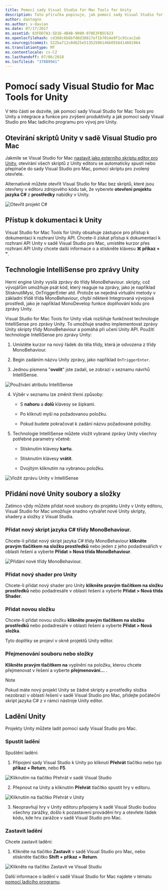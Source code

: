 ```yaml
---
title: Pomocí sady Visual Studio for Mac Tools for Unity
description: Tato příručka popisuje, jak pomocí sady Visual Studio for Mac Tools pro Unity rozšíření
author: dantogno
ms.author: v-davian
ms.date: 07/17/2017
ms.assetid: 83FDD7A3-5D16-4B4B-9080-078E3FB5C623
ms.openlocfilehash: cd368c6b6bfd8d38817ef1b7014e9f1c91cac2ab
ms.sourcegitcommit: 522ba712c0d625e51352506146b0556414681964
ms.translationtype: MT
ms.contentlocale: cs-CZ
ms.lasthandoff: 07/06/2018
ms.locfileid: "37889941"
---
```

# <a name="using-visual-studio-for-mac-tools-for-unity"></a>Pomocí sady Visual Studio for Mac Tools for Unity

V této části se dozvíte, jak pomocí sady Visual Studio for Mac Tools pro Unity a integrace a funkce pro zvýšení produktivity a jak pomocí sady Visual Studio pro Mac ladicího programu pro vývoj pro Unity.

## <a name="opening-unity-scripts-in-visual-studio-for-mac"></a>Otevírání skriptů Unity v sadě Visual Studio pro Mac

Jakmile se Visual Studio for Mac [nastavit jako externího skriptu editor pro Unity](setup-vsmac-tools-unity.md#configure-unity-for-use-with-visual-studio-for-mac), otevírání všech skriptů z Unity editoru se automaticky spustí nebo přepínače do sady Visual Studio pro Mac, pomocí skriptu pro zvolený otevřete.

Alternativně můžete otevřít Visual Studio for Mac bez skriptů, které jsou otevřeny v editoru zdrojového kódu tak, že vyberete **otevření projektu jazyka C#** z **prostředky** nabídky v Unity.

![Otevřít projekt C#](media/using-vsmac-tools-unity-image1.png)

## <a name="unity-documentation-access"></a>Přístup k dokumentaci k Unity

Visual Studio for Mac Tools for Unity obsahuje zástupce pro přístup k dokumentaci k rozhraní Unity API. Chcete-li získat přístup k dokumentaci k rozhraní API Unity v sadě Visual Studio pro Mac, umístěte kurzor přes rozhraní API Unity chcete další informace o a stiskněte klávesu **⌘ příkaz + "**.

## <a name="intellisense-for-unity-messages"></a>Technologie IntelliSense pro zprávy Unity
Herní engine Unity vysílá zprávy do třídy MonoBehaviour. skripty, což vývojářům umožňuje psát kód, který reaguje na zprávy, jako je například StisknutiMysi, OnTriggerEnter atd. Protože se nejedná virtuální metody v základní třídě třída MonoBehaviour, chybí některé Integrovaná vývojová prostředí, jako je například MonoDevelop funkce doplňování kódu pro zprávy Unity.

Visual Studio for Mac Tools for Unity však rozšiřuje funkčnost technologie IntelliSense pro zprávy Unity. To umožňuje snadno implementovat zprávy Unity skripty třídy MonoBehaviour a pomáhá při učení Unity API. Použití technologie IntelliSense pro zprávy Unity:

1.  Umístěte kurzor na nový řádek do těla třídy, která je odvozena z třídy MonoBehaviour.

2.  Begin zadáním názvu Unity zprávy, jako například `OnTriggerEnter`.

3.  Jednou písmena "**ovolit**" jste zadali, se zobrazí v seznamu návrhů IntelliSense.

  ![Používání atributu IntelliSense](media/using-vsmac-tools-unity-image2.png)

4.  Výběr v seznamu lze změnit třemi způsoby:

    * S **nahoru** a **dolů** klávesy se šipkami.

    * Po kliknutí myší na požadovanou položku.

    * Pokud budete pokračovat k zadání názvu požadované položky.

5.  Technologie IntelliSense můžete vložit vybrané zprávy Unity všechny potřebné parametry včetně:

    * Stisknutím klávesy **kartu**.

    * Stisknutím klávesy **vrátit**.

    * Dvojitým kliknutím na vybranou položku.

  ![Vložit zprávu Unity v IntelliSense](media/using-vsmac-tools-unity-image3.png)

## <a name="adding-new-unity-files-and-folders"></a>Přidání nové Unity soubory a složky

Zatímco vždy můžete přidat nové soubory do projektu Unity v Unity editoru, Visual Studio for Mac umožňuje snadno vytvářet nové Unity skripty, shadery a složky z Visual Studia.

### <a name="add-a-new-c-monobehaviour-script"></a>Přidat nový skript jazyka C# třídy MonoBehaviour.

Chcete-li přidat nový skript jazyka C# třídy MonoBehaviour **klikněte pravým tlačítkem na složku prostředků** nebo jeden z jeho podadresářích v oblasti řešení a vyberte **Přidat > Nová třída MonoBehaviour**.

![Přidání nové třídy MonoBehaviour.](media/using-vsmac-tools-unity-image4.png)

### <a name="add-a-new-unity-shader"></a>Přidat nový shader pro Unity

Chcete-li přidat nový shader pro Unity **klikněte pravým tlačítkem na složku prostředků** nebo podadresáře v oblasti řešení a vyberte **Přidat > Nová třída Shader**.

### <a name="add-a-new-folder"></a>Přidat novou složku

Chcete-li přidat novou složku **klikněte pravým tlačítkem na složku prostředků** nebo podadresáře v oblasti řešení a vyberte **Přidat > Nová složka**.

Tyto doplňky se projeví v okně projektů Unity editor.

### <a name="to-rename-a-file-or-folder"></a>Přejmenování souboru nebo složky
**Klikněte pravým tlačítkem na** vyplnění na položku, kterou chcete přejmenovat v řešení a vyberte **přejmenování...** .

> [!NOTE]
> Pokud máte nový projekt Unity se žádné skripty a prostředky složka nezobrazí v oblasti řešení v sadě Visual Studio pro Mac, přidejte počáteční skript jazyka C# z v rámci nástroje Unity editor.

## <a name="unity-debugging"></a>Ladění Unity

Projekty Unity můžete ladit pomocí sady Visual Studio pro Mac.

### <a name="start-debugging"></a>Spustit ladění

Spuštění ladění:

1.  Připojení sady Visual Studio k Unity po kliknutí **Přehrát** tlačítko nebo typ **příkaz + Return**, nebo **F5**.

  ![Kliknutím na tlačítko Přehrát v sadě Visual Studio](media/using-vsmac-tools-unity-image5.png)

2.  Přepnout na Unity a kliknutím **Přehrát** tlačítko spustit hry v editoru.

  ![Kliknutím na tlačítko Přehrát v Unity](media/using-vsmac-tools-unity-image6.png)

3.  Neopravňují hry v Unity editoru připojeny k sadě Visual Studio budou všechny zarážky, došlo k pozastavení provádění hry a otevřete řádek kódu, kde hru zarážce v sadě Visual Studio pro Mac.

### <a name="stop-debugging"></a>Zastavit ladění

Chcete zastavit ladění:

1.  Klikněte na tlačítko **Zastavit** v sadě Visual Studio pro Mac, nebo stiskněte tlačítko **Shift + příkaz + Return**.

  ![Klikněte na tlačítko Zastavit ve Visual Studiu](media/using-vsmac-tools-unity-image7.png)

Další informace o ladění v sadě Visual Studio for Mac najdete v tématu [pomocí ladicího programu](https://docs.microsoft.com/visualstudio/mac/debugging).
